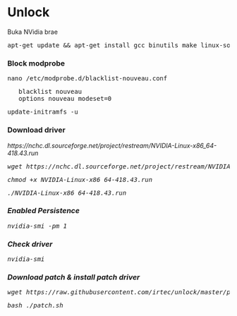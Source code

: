 # Unlock
Buka NVidia brae

<pre>apt-get update && apt-get install gcc binutils make linux-source</pre>
<h3>Block modprobe</h3>
<pre>nano /etc/modprobe.d/blacklist-nouveau.conf</pre>
<pre>   blacklist nouveau
   options nouveau modeset=0</pre>
<pre>update-initramfs -u</pre>

<h3>Download driver</h3>
<p><i>https://nchc.dl.sourceforge.net/project/restream/NVIDIA-Linux-x86_64-418.43.run<i></p>
<pre>wget https://nchc.dl.sourceforge.net/project/restream/NVIDIA-Linux-x86_64-418.43.run</pre>
<pre>chmod +x NVIDIA-Linux-x86_64-418.43.run</pre>
<pre>./NVIDIA-Linux-x86_64-418.43.run</pre>
<h3>Enabled Persistence</h3>
<pre>nvidia-smi -pm 1</pre>
<h3>Check driver</h3>
<pre>nvidia-smi</pre>
<h3>Download patch & install patch driver</h3>
<pre>wget https://raw.githubusercontent.com/irtec/unlock/master/patch.sh</pre>
<pre>bash ./patch.sh</pre>
